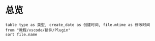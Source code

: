 # 总览
```dataview
table type as 类型, create_date as 创建时间, file.mtime as 修改时间 
from "教程/vscode/插件/Plugin"
sort file.name
```

